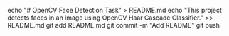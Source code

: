 echo "# OpenCV Face Detection Task" > README.md
echo "This project detects faces in an image using OpenCV Haar Cascade Classifier." >> README.md
git add README.md
git commit -m "Add README"
git push
